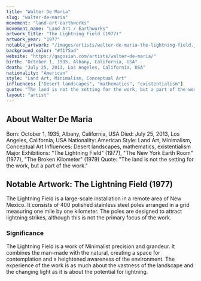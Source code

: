 ```yaml
---
title: "Walter De Maria"
slug: "walter-de-maria"
movement: "land-art-earthworks"
movement_name: "Land Art / Earthworks"
artwork_title: "The Lightning Field (1977)"
artwork_year: "1977"
notable_artwork: "/images/artists/walter-de-maria-the-lightning-field.jpg"
background_color: "#f175ad"
website: "https://gagosian.com/artists/walter-de-maria/"
birth: "October 1, 1935, Albany, California, USA"
death: "July 25, 2013, Los Angeles, California, USA"
nationality: "American"
style: "Land Art, Minimalism, Conceptual Art"
influences: ["Desert landscapes", "mathematics", "existentialism"]
quote: "The land is not the setting for the work, but a part of the work."
layout: "artist"
---
```


## About Walter De Maria

Born: October 1, 1935, Albany, California, USA Died: July 25, 2013, Los Angeles, California, USA Nationality: American Style: Land Art, Minimalism, Conceptual Art Influences: Desert landscapes, mathematics, existentialism Major Exhibitions: "The Lightning Field" (1977), "The New York Earth Room" (1977), "The Broken Kilometer" (1979) Quote: "The land is not the setting for the work, but a part of the work."

## Notable Artwork: The Lightning Field (1977)

The Lightning Field is a large-scale installation in a remote area of New Mexico. It consists of 400 polished stainless steel poles arranged in a grid measuring one mile by one kilometer. The poles are designed to attract lightning strikes, although this is not the primary focus of the work.

### Significance

The Lightning Field is a work of Minimalist precision and grandeur. It combines the man-made with the natural, creating a space for contemplation and a heightened awareness of the environment. The experience of the work is as much about the vastness of the landscape and the changing light as it is about the potential for lightning.
